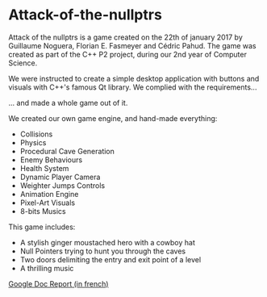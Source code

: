 # Attack-of-the-nullptrs

Attack of the nullptrs is a game created on the 22th of january 2017 by Guillaume Noguera, Florian E. Fasmeyer and Cédric Pahud. The game was created as part of the C++ P2 project, during our 2nd year of Computer Science.

We were instructed to create a simple desktop application with buttons and visuals with C++'s famous Qt library. We complied with the requirements...


... and made a whole game out of it.

We created our own game engine, and hand-made everything: 
* Collisions
* Physics
* Procedural Cave Generation
* Enemy Behaviours
* Health System
* Dynamic Player Camera
* Weighter Jumps Controls
* Animation Engine
* Pixel-Art Visuals
* 8-bits Musics

This game includes: 
* A stylish ginger moustached hero with a cowboy hat
* Null Pointers trying to hunt you through the caves
* Two doors delimiting the entry and exit point of a level
* A thrilling music

[Google Doc Report (in french)](https://docs.google.com/document/d/1VTcLV2P8HV6U8FLeqMVOvjNYdaXF8jmdN7vjtiWAbsg/edit?usp=sharing)
